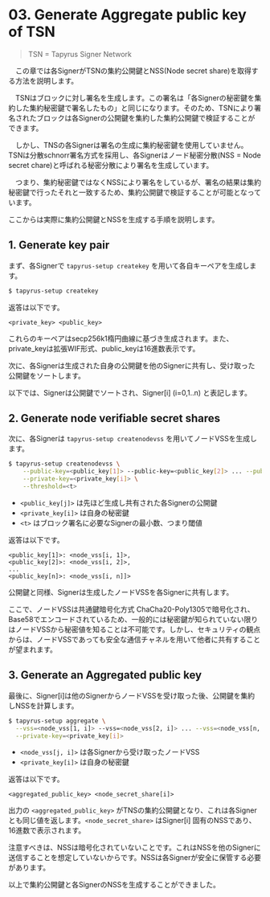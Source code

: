 # 03. Generate Aggregate public key of TSN

> TSN = Tapyrus Signer Network

　この章では各SignerがTSNの集約公開鍵とNSS(Node secret share)を取得する方法を説明します。

　TSNはブロックに対し署名を生成します。この署名は「各Signerの秘密鍵を集約した集約秘密鍵で署名したもの」と同じになります。そのため、TSNにより署名されたブロックは各Signerの公開鍵を集約した集約公開鍵で検証することができます。

　しかし、TNSの各Signerは署名の生成に集約秘密鍵を使用していません。TSNは分散schnorr署名方式を採用し、各Signerはノード秘密分散(NSS = Node secret chare)と呼ばれる秘密分散により署名を生成しています。

　つまり、集約秘密鍵ではなくNSSにより署名をしているが、署名の結果は集約秘密鍵で行ったそれと一致するため、集約公開鍵で検証することが可能となっています。

<!--めっちゃたぶん。要確認。-->



ここからは実際に集約公開鍵とNSSを生成する手順を説明します。

## 1. Generate key pair

まず、各Signerで `tapyrus-setup createkey` を用いて各自キーペアを生成します。

```bash
$ tapyrus-setup createkey
```

返答は以下です。

```
<private_key> <public_key>
```

これらのキーペアはsecp256k1楕円曲線に基づき生成されます。また、private_keyは拡張WIF形式、public_keyは16進数表示です。

次に、各Signerは生成された自身の公開鍵を他のSignerに共有し、受け取った公開鍵をソートします。

以下では、Signerは公開鍵でソートされ、Signer[i] (i=0,1..n) と表記します。

## 2. Generate node verifiable secret shares

次に、各Signerは `tapyrus-setup createnodevss` を用いてノードVSSを生成します。

```bash
$ tapyrus-setup createnodevss \
	--public-key=<public_key[1]> --public-key=<public_key[2]> ... --public-key=<public_key[n]> \
  	--private-key=<private_key[i]> \
  	--threshold=<t>
```

- `<public_key[j]>` は先ほど生成し共有された各Signerの公開鍵
- `<private_key[i]>` は自身の秘密鍵
- `<t>` はブロック署名に必要なSignerの最小数、つまり閾値

返答は以下です。

```
<public_key[1]>: <node_vss[i, 1]>,
<public_key[2]>: <node_vss[i, 2]>,
...
<public_key[n]>: <node_vss[i, n]]>
```

公開鍵と同様、Signerは生成したノードVSSを各Signerに共有します。

ここで、ノードVSSは共通鍵暗号化方式 ChaCha20-Poly1305で暗号化され、Base58でエンコードされているため、一般的には秘密鍵が知られていない限りはノードVSSから秘密値を知ることは不可能です。しかし、セキュリティの観点からは、ノードVSSであっても安全な通信チャネルを用いて他者に共有することが望まれます。

## 3. Generate an Aggregated public key

最後に、Signer[i]は他のSignerからノードVSSを受け取った後、公開鍵を集約しNSSを計算します。

```bash
$ tapyrus-setup aggregate \
  --vss=<node_vss[1, i]> --vss=<node_vss[2, i]> ... --vss=<node_vss[n, i]> \
  --private-key=<private_key[i]>
```

- `<node_vss[j, i]>` は各Signerから受け取ったノードVSS
- `<private_key[i]>` は自身の秘密鍵

返答は以下です。

```
<aggregated_public_key> <node_secret_share[i]>
```

出力の `<aggregated_public_key>` がTNSの集約公開鍵となり、これは各Signerとも同じ値を返します。`<node_secret_share>` はSigner[i] 固有のNSSであり、16進数で表示されます。

注意すべきは、NSSは暗号化されていないことです。これはNSSを他のSignerに送信することを想定していないからです。NSSは各Signerが安全に保管する必要があります。



以上で集約公開鍵と各SignerのNSSを生成することができました。